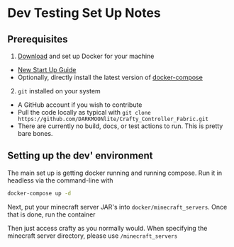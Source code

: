 # Dev Testing Set Up Notes

## Prerequisites

1. [Download](https://docs.docker.com/compose/install/) and set up Docker for your machine
  * [New Start Up Guide](https://www.docker.com/get-started)
  * Optionally, directly install the latest version of [docker-compose](https://github.com/docker/compose)
2. `git` installed on your system
  * A GitHub account if you wish to contribute 
  * Pull the code locally as typical with `git clone https://github.com/DARKMOONlite/Crafty_Controller_Fabric.git`
  * There are currently no build, docs, or test actions to run. This is pretty bare bones.

## Setting up the dev' environment 

The main set up is getting docker running and running compose. Run it in headless via the command-line with

```bash
docker-compose up -d
```

Next, put your minecraft server JAR's into `docker/minecraft_servers`. 
Once that is done, run the container

Then just access crafty as you normally would. When specifying the minecraft server directory, please use `/minecraft_servers`